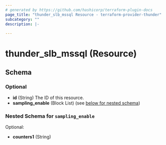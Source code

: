 ```yaml
---
# generated by https://github.com/hashicorp/terraform-plugin-docs
page_title: "thunder_slb_mssql Resource - terraform-provider-thunder"
subcategory: ""
description: |-
  
---
```


# thunder_slb_mssql (Resource)





<!-- schema generated by tfplugindocs -->
## Schema

### Optional

- **id** (String) The ID of this resource.
- **sampling_enable** (Block List) (see [below for nested schema](#nestedblock--sampling_enable))

<a id="nestedblock--sampling_enable"></a>
### Nested Schema for `sampling_enable`

Optional:

- **counters1** (String)


